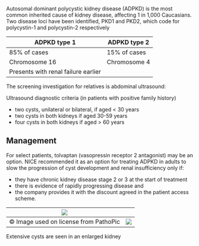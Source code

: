 Autosomal dominant polycystic kidney disease (ADPKD) is the most common inherited cause of kidney disease, affecting 1 in 1,000 Caucasians. Two disease loci have been identified, PKD1 and PKD2, which code for polycystin\-1 and polycystin\-2 respectively  
  


| **ADPKD type 1** | **ADPKD type 2** |
| --- | --- |
| 85% of cases | 15% of cases |
| Chromosome 16 | Chromosome 4 |
| Presents with renal failure earlier |  |

  
The screening investigation for relatives is abdominal ultrasound:  
  
Ultrasound diagnostic criteria (in patients with positive family history)  
* two cysts, unilateral or bilateral, if aged \< 30 years
* two cysts in both kidneys if aged 30\-59 years
* four cysts in both kidneys if aged \> 60 years

  
Management
----------

  
For select patients, tolvaptan (vasopressin receptor 2 antagonist) may be an option. NICE recommended it as an option for treating ADPKD in adults to slow the progression of cyst development and renal insufficiency only if:  
* they have chronic kidney disease stage 2 or 3 at the start of treatment
* there is evidence of rapidly progressing disease and
* the company provides it with the discount agreed in the patient access scheme.

  


| [![](https://d32xxyeh8kfs8k.cloudfront.net/images_Passmedicine/usb052.jpg)](https://d32xxyeh8kfs8k.cloudfront.net/images_Passmedicine/usb052b.jpg) | |
| --- | --- |
| © Image used on license from PathoPic | [![](https://d32xxyeh8kfs8k.cloudfront.net/css/images/mag_glass.png)](https://d32xxyeh8kfs8k.cloudfront.net/images_Passmedicine/usb052b.jpg) |

Extensive cysts are seen in an enlarged kidney
